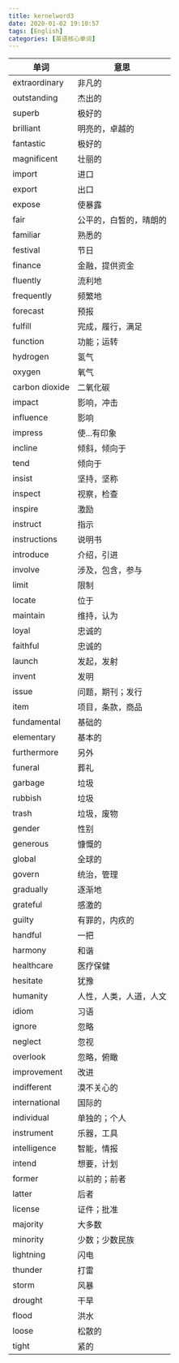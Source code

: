 ```yaml
---
title: kernelword3
date: 2020-01-02 19:10:57
tags: [English]
categories: [英语核心单词]
---
```

|单词|意思|
|-|-|
|extraordinary	|	非凡的|
|outstanding	|	杰出的|
|superb	|	极好的|
|brilliant	|	明亮的，卓越的|
|fantastic	|	极好的|
|magnificent	|	壮丽的|
|import	|	进口|
|export	|	出口|
|expose	|	使暴露|
|fair	|	公平的，白皙的，晴朗的|
|familiar	|	熟悉的|
|festival	|	节日|
|finance	|	金融，提供资金|
|fluently	|	流利地|
|frequently	|	频繁地|
|forecast	|	预报|
|fulfill	|	完成，履行，满足|
|function	|	功能；运转|
|hydrogen	|	氢气|
|oxygen	|	氧气|
|carbon dioxide	|	二氧化碳|
|impact	|	影响，冲击|
|influence	|	影响|
|impress	|	使...有印象|
|incline	|	倾斜，倾向于|
|tend	|	倾向于|
|insist	|	坚持，坚称|
|inspect	|	视察，检查|
|inspire	|	激励|
|instruct	|	指示|
|instructions	|	说明书|
|introduce	|	介绍，引进|
|involve	|	涉及，包含，参与|
|limit	|	限制|
|locate	|	位于|
|maintain	|	维持，认为|
|loyal	|	忠诚的|
|faithful	|	忠诚的|
|launch	|	发起，发射|
|invent	|	发明|
|issue	|	问题，期刊；发行|
|item	|	项目，条款，商品|
|fundamental	|	基础的|
|elementary	|	基本的|
|furthermore	|	另外|
|funeral	|	葬礼|
|garbage	|	垃圾|
|rubbish	|	垃圾|
|trash	|	垃圾，废物|
|gender	|	性别|
|generous	|	慷慨的|
|global	|	全球的|
|govern	|	统治，管理|
|gradually	|	逐渐地|
|grateful	|	感激的|
|guilty	|	有罪的，内疚的|
|handful	|	一把|
|harmony	|	和谐|
|healthcare	|	医疗保健|
|hesitate	|	犹豫|
|humanity	|	人性，人类，人道，人文|
|idiom	|	习语|
|ignore	|	忽略|
|neglect	|	忽视|
|overlook	|	忽略，俯瞰|
|improvement	|	改进|
|indifferent	|	漠不关心的|
|international	|	国际的|
|individual	|	单独的；个人|
|instrument	|	乐器，工具|
|intelligence	|	智能，情报|
|intend	|	想要，计划|
|former	|	以前的；前者|
|latter	|	后者|
|license	|	证件；批准|
|majority	|	大多数|
|minority	|	少数；少数民族|
|lightning	|	闪电|
|thunder	|	打雷|
|storm	|	风暴|
|drought	|	干旱|
|flood	|	洪水|
|loose	|	松散的|
|tight	|	紧的|

